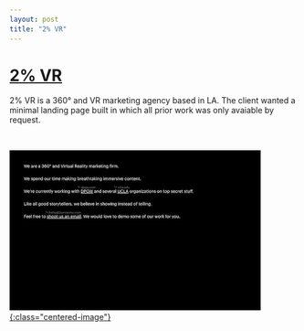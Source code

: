 ```yaml
---
layout: post
title: "2% VR"
---
```


# [2% VR](http://corbinmuraro.com/2percentvr)

2% VR is a 360° and VR marketing agency based in LA. The client wanted a minimal landing page built in which all prior work was only avaiable by request.

<br>

[![2% VR](images/2percent.png){:class="centered-image"}](http://corbinmuraro.com/2percentvr)